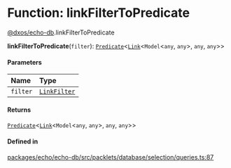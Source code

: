 # Function: linkFilterToPredicate

[@dxos/echo-db](../modules/dxos_echo_db.md).linkFilterToPredicate

**linkFilterToPredicate**(`filter`): [`Predicate`](../types/dxos_echo_db.Predicate.md)<[`Link`](../classes/dxos_echo_db.Link.md)<`Model`<`any`, `any`\>, `any`, `any`\>\>

#### Parameters

| Name | Type |
| :------ | :------ |
| `filter` | [`LinkFilter`](../types/dxos_echo_db.LinkFilter.md) |

#### Returns

[`Predicate`](../types/dxos_echo_db.Predicate.md)<[`Link`](../classes/dxos_echo_db.Link.md)<`Model`<`any`, `any`\>, `any`, `any`\>\>

#### Defined in

[packages/echo/echo-db/src/packlets/database/selection/queries.ts:87](https://github.com/dxos/dxos/blob/db8188dae/packages/echo/echo-db/src/packlets/database/selection/queries.ts#L87)
